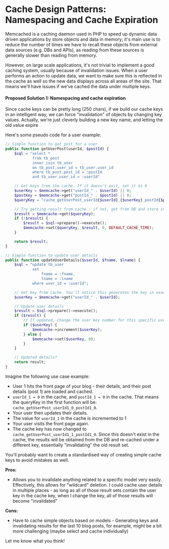 # Cache Design Patterns: Namespacing and Cache Expiration

Memcached is a caching daemon used in PHP to speed up dynamic data driven applications by store objects and data in memory; it's main use is to reduce the number of times we have to recall these objects from external data sources (e.g. DBs and APIs), as reading from these sources is generally slower than reading from memory.

However, on large scale applications, it's not trivial to implement a good caching system, usually because of invalidation issues. When a user performs an action to update data, we want to make sure this is reflected in the cache as well so the new data displays across all areas of the site. That means we'll have issues if we've cached the data under multiple keys.

#### Proposed Solution 1: Namespacing and cache expiration

Since cache keys can be pretty long (250 chars), if we build our cache keys in an intelligent way, we can force "invalidation" of objects by changing key values. Actually, we're just cleverly building a new key name, and letting the old value expire

Here's some pseudo code for a user example:
```php
// Simple function to get post for a user
public function getUserPost(userId, $postId) {
    $sql = "select *
            from tb_post
            inner join tb_user
            on tb_post.user_id = tb_user.user_id
            where tb_post.post_id = :postId
            and tb_user.user_id = :userId"

    // Get keys from the cache. If it doesn't exit, set it as 0
    $userKey = $memcache->get("userId_" . $userId) || 0;
    $postKey = $memcache->get("postId_" . $postId) || 0;
    $queryKey = "cache_getUserPost_userId{$userId}_{$userKey}_postId{$postId}_{$postKey}";

    // Try getting result from cache - if not, get from DB and store in cache
    $result = $memcache->get($queryKey);
    if (!$result) {
        $result = $sql->prepare()->execute();
        $memcache->set($queryKey, $result, 0, DEFAULT_CACHE_TIME);
    }

    return $result;
}

// Simple function to update user details
public function updateUserDetails($userId, $fname, $lname) {
    $sql = "update tb_user
            set
                fname = :fname,
                lname = :lname
            where user_id = :userId";

    // Get key from cache. You'll notice this generates the key in exactly the same way as the function above.
    $userKey = $memcache->get("userId_" . $userId);

    // Update user details
    $result = $sql->prepare()->execute();
    if ($result) {
        // If updated, change the user key number for this specific user
        if ($userKey) {
            $memcache->increment($userKey);
        } else {
            $memcache->set($userKey, 0);
        }
    }

    // Updated details?
    return result;
}
```

Imagine the following use case example:


* User 1 hits the front page of your blog - their details, and their post details (post 1) are loaded and cached.
* `userId_1 = 0` in the cache, and `postId_1 = 0` in the cache. That means the queryKey in the first function will be: `cache_getUserPost_userId1_0_postId1_0`.
* Your user then updates their details.
* The value for `userId_1` in the cache is incremented to 1
* Your user visits the front page again.
* The cache key has now changed to `cache_getUserPost_userId1_1_postId1_0`. Since this doesn't exist in the cache, the results will be obtained from the DB and re-cached under a different key, essentially "invalidating" the old result set.

You'll probably want to create a standardised way of creating simple cache keys to avoid mistakes as well.

**Pros:**

* Allows you to invalidate anything related to a specific model very easily. Effectively, this allows for "wildcard" deletion. I could cache user details in multiple places - as long as all of those result sets contain the user key in the cache key, when I change the key, all of those results will become "invalidated"

**Cons:**

* Have to cache simple objects based on models - Generating keys and invalidating results for the last 10 blog posts, for example, might be a bit more challenging (maybe select and cache individually)

Let me know what you think!
